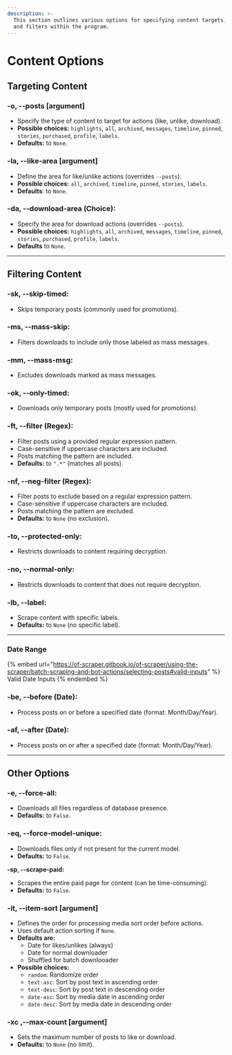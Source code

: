 ```yaml
---
description: >-
  This section outlines various options for specifying content targets, actions,
  and filters within the program.
---
```


# Content Options

## Targeting Content

### **-o, --posts** \[argument]

* Specify the type of content to target for actions (like, unlike, download).
* **Possible choices:** `highlights`, `all`, `archived`, `messages`, `timeline`, `pinned`, `stories`, `purchased`, `profile`, `labels`.
* **Defaults:** to `None`.

### **-la, --like-area** \[argument]

* Define the area for like/unlike actions (overrides `--posts`).
* **Possible choices:** `all`, `archived`, `timeline`, `pinned`, `stories`, `labels`.
* **Defaults**: to `None`.

### **-da, --download-area (Choice):**

* Specify the area for download actions (overrides `--posts`).
* **Possible choices:** `highlights`, `all`, `archived`, `messages`, `timeline`, `pinned`, `stories`, `purchased`, `profile`, `labels`.
* **Defaults** to `None`.

***

## Filtering Content

### **-sk, --skip-timed:**

* Skips temporary posts (commonly used for promotions).

### **-ms, --mass-skip:**

* Filters downloads to include only those labeled as mass messages.

### **-mm, --mass-msg:**

* Excludes downloads marked as mass messages.

### **-ok, --only-timed:**

* Downloads only temporary posts (mostly used for promotions).

### **-ft, --filter (Regex):**

* Filter posts using a provided regular expression pattern.
* Case-sensitive if uppercase characters are included.
* Posts matching the pattern are included.
* **Defaults:** to `".*"` (matches all posts).

### **-nf, --neg-filter (Regex):**

* Filter posts to exclude based on a regular expression pattern.
* Case-sensitive if uppercase characters are included.
* Posts matching the pattern are excluded.
* **Defaults:** to `None` (no exclusion).

### **-to, --protected-only:**

* Restricts downloads to content requiring decryption.

### **-no, --normal-only:**

* Restricts downloads to content that does not require decryption.

### **-lb, --label:**

* Scrape content with specific labels.
* **Defaults:** to `None` (no specific label).

***

### Date Range



{% embed url="https://of-scraper.gitbook.io/of-scraper/using-the-scraper/batch-scraping-and-bot-actions/selecting-posts#valid-inputs" %}
Valid Date Inputs
{% endembed %}

### **-be, --before (Date):**

* Process posts on or before a specified date (format: Month/Day/Year).

### **-af, --after (Date):**

* Process posts on or after a specified date (format: Month/Day/Year).

***

## Other Options

### **-e, --force-all:**

* Downloads all files regardless of database presence.
* **Defaults:** to `False`.

### **-eq, --force-model-unique:**

* Downloads files only if not present for the current model.
* **Defaults:** to `False`.

**-sp, --scrape-paid:**

* Scrapes the entire paid page for content (can be time-consuming).
* **Defaults:** to `False`.

### **-it, --item-sort** \[argument]

* Defines the order for processing media sort order before actions.
* Uses default action sorting if `None`.
* **Defaults are:**
  * Date for likes/unlikes (always)
  * Date for normal downloader
  * Shuffled for batch downlooader
* **Possible choices:**&#x20;
  * `random`: Randomize order&#x20;
  * `text-asc`: Sort by post text in ascending order&#x20;
  * `text-desc`: Sort by post text in descending order
  * `date-asc`: Sort by media date in ascending order
  * `date-desc`: Sort by media date in descending order

### **-xc ,--max-count** \[argument]

* Sets the maximum number of posts to like or download.
* **Defaults:** to `None` (no limit).

